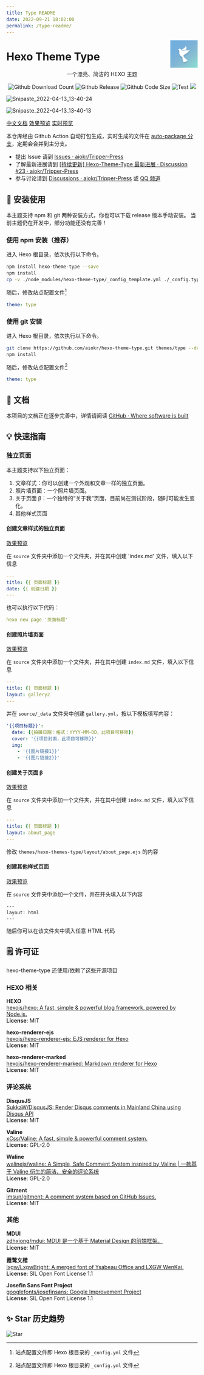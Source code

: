 ```yaml
---
title: Type README
date: 2022-09-21 18:02:00
permalink: /type-readme/
---
```

<img src="./hexo-theme-type-logo.png" alt="logo" width="72" height="72" align="right" />

# Hexo Theme Type

<p style="text-align:center;" align="center">
一个漂亮、简洁的 HEXO 主题
</p>

<p style="text-align:center;" align="center">
<img src="https://img.shields.io/github/downloads/aiokr/hexo-theme-type/total?color=orange&style=for-the-badge&label=Download&logo=github" alt="Github Download Count"/>
<img src="https://img.shields.io/github/v/release/aiokr/hexo-theme-type?style=for-the-badge&label=Release&logo=github" alt="Github Release"/>
<img src="https://img.shields.io/github/languages/code-size/aiokr/hexo-theme-type?color=71afdd&label=Code%20Size&logo=github&style=for-the-badge" alt="Github Code Size"/>
<img src="https://img.shields.io/github/workflow/status/aiokr/hexo-theme-type/Hexo-Theme-Type%20auto%20test/auto-package?label=test&logo=github&style=for-the-badge" alt="Test"/>
<a href="https://qun.qq.com/qqweb/qunpro/share?_wv=3&_wwv=128&appChannel=share&inviteCode=14OQfh&businessType=9&from=246610&biz=ka#/pc"><img src="https://img.shields.io/badge/QQ%20Channel-TYPEforHEXO-71afdd?&style=for-the-badge">
</p></a>

![Snipaste_2022-04-13_13-40-24](https://imgur.lzmun.com/picgo/after2022/Snipaste_2022-04-13_13-40-24.png_itp)

![Snipaste_2022-04-13_13-40-13](https://imgur.lzmun.com/picgo/after2022/Snipaste_2022-04-13_13-40-13.png_itp)

[中文文档](https://tripper.press/type-docs/)  [效果预览](https://tripper.press/)  [实时预览](https://photup.github.io/type-live-preivew/)

本仓库经由 Github Action 自动打包生成，实时生成的文件在 [auto-package 分支](https://github.com/aiokr/hexo-theme-type/tree/auto-package)，定期会合并到主分支。

- 提出 Issue 请到 [Issues · aiokr/Tripper-Press](https://github.com/aiokr/Tripper-Press/issues)
- 了解最新进展请到 [[持续更新] Hexo-Theme-Type 最新进展 · Discussion #23 · aiokr/Tripper-Press](https://github.com/aiokr/Tripper-Press/discussions/23)
- 参与讨论请到 [Discussions · aiokr/Tripper-Press](https://github.com/aiokr/Tripper-Press/discussions/categories/general) 或 [QQ 频道](https://qun.qq.com/qqweb/qunpro/share?_wv=3&_wwv=128&appChannel=share&inviteCode=14OQfh&businessType=9&from=246610&biz=ka#/pc)

## 🔨 安装使用

本主题支持 npm 和 git 两种安装方式，你也可以下载 release 版本手动安装。
当前主题仍在开发中，部分功能还没有完善！

### 使用 npm 安装（推荐）

进入 Hexo 根目录，依次执行以下命令。

```bash
npm install hexo-theme-type --save
npm install
cp -v ./node_modules/hexo-theme-type/_config_template.yml ./_config.type.yml
```

随后，修改站点配置文件[^1]

```yaml
theme: type
```

### 使用 git 安装

进入 Hexo 根目录，依次执行以下命令。

```bash
git clone https://github.com/aiokr/hexo-theme-type.git themes/type --depth=1
npm install
```

随后，修改站点配置文件[^1]

```yaml
theme: type
```

## 📖 文档

本项目的文档正在逐步完善中，详情请阅读 [GitHub · Where software is built](https://github.com/aiokr/hexo-theme-type/wiki)

## 💡 快速指南

### 独立页面

本主题支持以下独立页面：
1. 文章样式：你可以创建一个外观和文章一样的独立页面。
2. 照片墙页面：一个照片墙页面。
3. 关于页面 β：一个独特的“关于我”页面，目前尚在测试阶段，随时可能发生变化。
4. 其他样式页面

#### 创建文章样式的独立页面

[效果预览](https://tripper.press/about-archieve/)

在 `source` 文件夹中添加一个文件夹，并在其中创建 'index.md' 文件，填入以下信息

```yaml
---
title: {{ 页面标题 }}
date: {{ 创建日期 }}
---
```

也可以执行以下代码：

```yaml
hexo new page '页面标题'
```

#### 创建照片墙页面

[效果预览](https://tripper.press/gallery/)

在 `source` 文件夹中添加一个文件夹，并在其中创建 `index.md` 文件，填入以下信息

```yaml
---
title: {{ 页面标题 }}
layout: gallery2
---
```

并在 `source/_data` 文件夹中创建 `gallery.yml`，按以下模板填写内容：

```yaml
'{{项目标题}}':
  date: {{拍摄日期：格式：YYYY-MM-DD，此项目可移除}}
  cover: '{{项目封面，此项目可移除}}' 
  img:
    - '{{图片链接1}}'
    - '{{图片链接2}}'
```

#### 创建关于页面 β

[效果预览](https://tripper.press/about/)

在 `source` 文件夹中添加一个文件夹，并在其中创建 `index.md` 文件，填入以下信息

```yaml
---
title: {{ 页面标题 }}
layout: about_page
---
```

修改 `themes/hexo-themes-type/layout/about_page.ejs` 的内容

#### 创建其他样式页面

[效果预览](https://tripper.press/weatherwidget.html)

在 `source` 文件夹中添加一个文件，并在开头填入以下内容

```
---
layout: html
---
```

随后你可以在该文件夹中填入任意 HTML 代码

## 🗒 许可证

hexo-theme-type 还使用/依赖了这些开源项目

### HEXO 相关

**HEXO**  
[hexojs/hexo: A fast, simple & powerful blog framework, powered by Node.js.](https://github.com/hexojs/hexo)  
**License**: MIT

**hexo-renderer-ejs**  
[hexojs/hexo-renderer-ejs: EJS renderer for Hexo](https://github.com/hexojs/hexo-renderer-ejs)  
**License**: MIT

**hexo-renderer-marked**  
[hexojs/hexo-renderer-marked: Markdown renderer for Hexo](https://github.com/hexojs/hexo-renderer-marked)  
**License**: MIT

### 评论系统

**DisqusJS**  
[SukkaW/DisqusJS: Render Disqus comments in Mainland China using Disqus API](https://github.com/SukkaW/DisqusJS)  
**License**: MIT

**Valine**  
[xCss/Valine: A fast, simple & powerful comment system.](https://github.com/xCss/Valine)  
**License**: GPL-2.0

**Waline**  
[walinejs/waline: A Simple, Safe Comment System inspired by Valine | 一款基于 Valine 衍生的简洁、安全的评论系统](https://github.com/walinejs/waline)  
**License**: GPL-2.0

**Gitment**  
[imsun/gitment: A comment system based on GitHub Issues.](https://github.com/imsun/gitment)  
**License**: MIT

### 其他

**MDUI**  
[zdhxiong/mdui: MDUI 是一个基于 Material Design 的前端框架。](https://github.com/zdhxiong/mdui)  
**License**: MIT

**霞鹜文楷**  
[lxgw/LxgwBright: A merged font of Ysabeau Office and LXGW WenKai.](https://github.com/lxgw/LxgwBright)  
**License**: SIL Open Font License 1.1

**Josefin Sans Font Project**  
[googlefonts/josefinsans: Google Improvement Project](https://github.com/googlefonts/josefinsans)  
**License**: SIL Open Font License 1.1

## ✨ Star 历史趋势

![Star](https://starchart.cc/aiokr/hexo-theme-type.svg)

[^1]: 站点配置文件即 Hexo 根目录的 `_config.yml` 文件